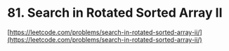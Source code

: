 # 81. Search in Rotated Sorted Array II
[https://leetcode.com/problems/search-in-rotated-sorted-array-ii/](https://leetcode.com/problems/search-in-rotated-sorted-array-ii/)

